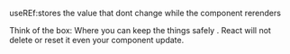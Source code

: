 useREf:stores the value that dont change  while the component rerenders

Think of the box:
Where you can keep the things safely .
React will not delete  or reset it even your component update.